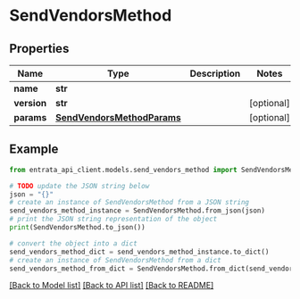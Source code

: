 # SendVendorsMethod


## Properties

Name | Type | Description | Notes
------------ | ------------- | ------------- | -------------
**name** | **str** |  | 
**version** | **str** |  | [optional] 
**params** | [**SendVendorsMethodParams**](SendVendorsMethodParams.md) |  | [optional] 

## Example

```python
from entrata_api_client.models.send_vendors_method import SendVendorsMethod

# TODO update the JSON string below
json = "{}"
# create an instance of SendVendorsMethod from a JSON string
send_vendors_method_instance = SendVendorsMethod.from_json(json)
# print the JSON string representation of the object
print(SendVendorsMethod.to_json())

# convert the object into a dict
send_vendors_method_dict = send_vendors_method_instance.to_dict()
# create an instance of SendVendorsMethod from a dict
send_vendors_method_from_dict = SendVendorsMethod.from_dict(send_vendors_method_dict)
```
[[Back to Model list]](../README.md#documentation-for-models) [[Back to API list]](../README.md#documentation-for-api-endpoints) [[Back to README]](../README.md)


